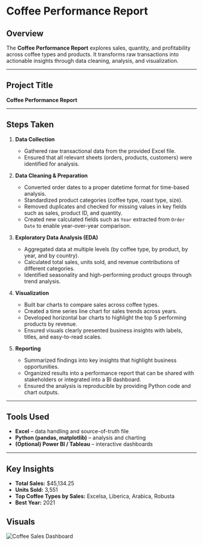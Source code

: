 # Coffee Performance Report

## Overview
The **Coffee Performance Report** explores sales, quantity, and profitability across coffee types and products. 
It transforms raw transactions into actionable insights through data cleaning, analysis, and visualization.

---

## Project Title
**Coffee Performance Report**

---

## Steps Taken
1. **Data Collection**
   - Gathered raw transactional data from the provided Excel file.
   - Ensured that all relevant sheets (orders, products, customers) were identified for analysis.

2. **Data Cleaning & Preparation**
   - Converted order dates to a proper datetime format for time-based analysis.
   - Standardized product categories (coffee type, roast type, size).
   - Removed duplicates and checked for missing values in key fields such as sales, product ID, and quantity.
   - Created new calculated fields such as `Year` extracted from `Order Date` to enable year-over-year comparison.

3. **Exploratory Data Analysis (EDA)**
   - Aggregated data at multiple levels (by coffee type, by product, by year, and by country).
   - Calculated total sales, units sold, and revenue contributions of different categories.
   - Identified seasonality and high-performing product groups through trend analysis.

4. **Visualization**
   - Built bar charts to compare sales across coffee types.
   - Created a time series line chart for sales trends across years.
   - Developed horizontal bar charts to highlight the top 5 performing products by revenue.
   - Ensured visuals clearly presented business insights with labels, titles, and easy-to-read scales.

5. **Reporting**
   - Summarized findings into key insights that highlight business opportunities.
   - Organized results into a performance report that can be shared with stakeholders or integrated into a BI dashboard.
   - Ensured the analysis is reproducible by providing Python code and chart outputs.


---

## Tools Used
- **Excel** – data handling and source-of-truth file
- **Python (pandas, matplotlib)** – analysis and charting
- **(Optional) Power BI / Tableau** – interactive dashboards

---

## Key Insights
- **Total Sales:** $45,134.25
- **Units Sold:** 3,551
- **Top Coffee Types by Sales:** Excelsa, Liberica, Arabica, Robusta
- **Best Year:** 2021

## Visuals
![Coffee Sales Dashboard](https://github.com/briannameme17/Brianna-Meme-s_Dataportfolio/commit/846d51912c9f5a1a43cbc37e12d6e92454ba2269#diff-433c63e0174d838b8dc196dd2ad4a7f88ad3e7c0641debd36615abb0ffa9a441)

